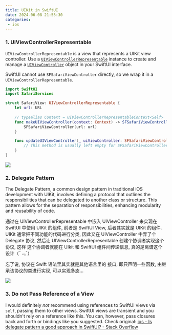 ```yaml
---
title: UIKit in SwiftUI
date: 2024-06-08 21:55:30
categories:
 - ios
---
```


### 1. UIViewControllerRepresentable

`UIViewControllerRepresentable` is a view that represents a UIKit view controller. Use a [`UIViewControllerRepresentable`](https://developer.apple.com/documentation/swiftui/uiviewcontrollerrepresentable) instance to create and manage a [`UIViewController`](https://developer.apple.com/documentation/uikit/uiviewcontroller) object in your SwiftUI interface. 

SwiftUI cannot use `SFSafariViewController` directly, so we wrap it in a `UIViewControllerRepresentable`. 

```swift
import SwiftUI
import SafariServices

struct SafariView: UIViewControllerRepresentable {
    let url: URL
    
    // typealias Context = UIViewControllerRepresentableContext<Self>
    func makeUIViewController(context: Context) -> SFSafariViewController {
        SFSafariViewController(url: url)
    }

    func updateUIViewController(_ uiViewController: SFSafariViewController, context: Context) {
        // This method is usually left empty for SFSafariViewController.
    }
}
```

![](https://pub-2a6758f3b2d64ef5bb71ba1601101d35.r2.dev/blogs/2024/06/09bfd9ae3e90671f9516329428798591.jpg)

### 2. Delegate Pattern

The Delegate Pattern, a common design pattern in traditional iOS development with UIKit, involves defining a protocol that outlines the responsibilities that can be delegated to another class or structure. This pattern allows for the separation of responsibilities, enhancing modularity and reusability of code. 

通过在 UIViewControllerRepresentable 中嵌入 UIViewController 来实现在 SwiftUI 中使用 UIKit 的组件, 前者是 SwiftUI View, 后者其实就是 UIKit 的组件. UIKit 通常把不同功能的代码进行分类, 因此又在 UIViewController 中弄了个 Delegate 协议, 然后让 UIViewControllerRepresentable 创建个协调者实现这个协议, 这样 这个协调者就能在 UIkit 和 SwiftUI 组件间传递信息, 真的是离谱这个设计（¯﹃¯）

忘了说, 协议在 Swift 语法里其实就是其他语言里的 接口, 即只声明一些函数, 由继承该协议的类进行实现, 可以实现多态...

![](https://pub-2a6758f3b2d64ef5bb71ba1601101d35.r2.dev/blogs/2024/06/9da1df8146b465d5381307c38da4f103.jpg)

### 3. Do not Pass Reference of a View

I would definitely *not* recommend using references to SwiftUI views via `self`, passing them to other views. SwiftUI views are transient and you shouldn't rely on a reference like this. You can, however, pass closures back and forth or bindings like you suggested. Check original: [ios - Is delegate pattern a good approach in SwiftUI? - Stack Overflow](https://stackoverflow.com/questions/70219779/is-delegate-pattern-a-good-approach-in-swiftui)
